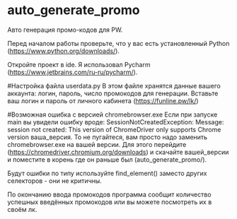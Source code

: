 # auto_generate_promo
Авто генерация промо-кодов для PW.

Перед началом работы проверьте, что у вас есть установленный Python (https://www.python.org/downloads/).

Откройте проект в ide. Я использовал Pycharm (https://www.jetbrains.com/ru-ru/pycharm/).

#Настройка файла userdata.py
В этом файле хранятся данные вашего аккаунта: логин, пароль, число промокодов для генерации.
Вставьте ваш логин и пароль от личного кабинета (https://funline.pw/lk/)

#Возможная ошибка с версией chromebrowser.exe
Если при запуске main вы увидели ошибку вроде:
SessionNotCreatedException: Message: session not created: This version of ChromeDriver only supports Chrome version ваша_версия.
То не пугайтеся, вам просто надо заменить chromebrowser.exe на вашей версии.
Для этого перейдите (https://chromedriver.chromium.org/downloads) и скачайте вашей_версии и поместите в корень где он раньше был (auto_generate_promo/).

Будут ошибки по типу используйте find_element() заместо других селекторов - они не критичны.

По окончанию ввода промокодов программа сообщит количество успешных введённых промокодов или вы можете посмотреть их в своём лк.

